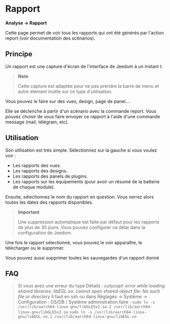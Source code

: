 # Rapport
**Analyse → Rapport**

Cette page permet de voir tous les rapports qui ont été générés par l'action report (voir documentation des scénarios).

## Principe

Un rapport est une capture d'écran de l'interface de Jeedom à un instant t.

> **Note**
>
> Cette capture est adaptée pour ne pas prendre la barre de menu et autre élément inutile sur ce type d'utilisation.

Vous pouvez le faire sur des vues, design, page de panel....

Elle se déclenche à partir d'un scénario avec la commande report.
Vous pouvez choisir de vous faire envoyer ce rapport à l'aide d'une commande message (mail, télégram, etc).

## Utilisation

Son utilisation est très simple. Sélectionnez sur la gauche si vous voulez voir :

- Les rapports des vues.
- Les rapports des designs.
- Les rapports des panels de plugins.
- Les rapports sur les équipements (pour avoir un résumé de la batterie de chaque module).

Ensuite, sélectionnez le nom du rapport en question. Vous verrez alors toutes les dates des rapports disponibles.

> **Important**
>
> Une suppression automatique est faite par défaut pour les rapports de plus de 30 jours. Vous pouvez configurer ce délai dans la configuration de Jeedom.

Une fois le rapport sélectionné, vous pouvez le voir apparaître, le télécharger ou le supprimer.

Vous pouvez aussi supprimer toutes les sauvegardes d'un rapport donné

## FAQ

> Si vous avez une erreur du type Détails :
> *cutycapt: error while loading shared libraries: libEGL.so: cannot open shared object file: No such file or directory*
> Il faut en ssh ou dans Réglages → Système → Configuration : OS/DB / Système administration faire :
> ```sudo ln -s /usr/lib/aarch64-linux-gnu/libGLESv2.so.2 /usr/lib/aarch64-linux-gnu/libGLESv2.so```
> ```sudo ln -s /usr/lib/aarch64-linux-gnu/libEGL.so.1 /usr/lib/aarch64-linux-gnu/libEGL.so```
